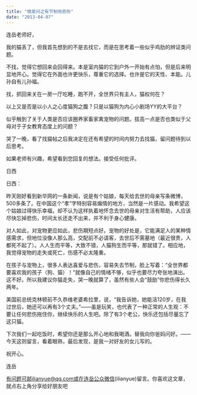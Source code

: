 ```yaml
---
title: "微爱问之有节制地悲伤"
date: "2013-04-07"
---
```


连岳老师好，

我的猫丢了，但我首先想到的不是去找它，而是在思考着一些似乎鸡肋的辨证类问题。

不找，觉得它想回来会回得来。本是室内猫的它到户外一开始有点怕，但是后来明显地开心。觉得它在外面也许更快乐，尊重它的选择。也许是它的天性、本能。儿孙自有儿孙福。

找，抓回来关在一房一厅吃睡，跑不开，全世界只有主人，猫权何在？

以上又是否是以小人之心度猫狗之腹？只是以猫狗为内心小剧场YY的大平台？

似乎触到了关于人类是否应该圈养家畜家禽宠物的问题。拔高一点是否也类似于父母对于子女教育态度上的问题？

哭了一晚，看了找猫帖之后我决定在还有希望的时间内努力去找猫，留问题待到以后思考。

如果老师有兴趣，希望看到您回复的想法。接受任何批评。

日西

日西：

昨天刚好看到新华网的一条新闻，说是有个姑娘，每天给去世的母亲写条微博，500多条了。在中国这个“孝”字特别容易煽情的地方，当然是一片感动。我希望这个姑娘过得快乐幸福，却不认为这样执着地怀念去世的母亲对生活有帮助，人应该尽快忘掉悲伤，时间太长还走不出来，并不利于身心健康。

对人如此，对宠物更应如此，悲伤期短点好。宠物的好处是，它能满足人的某种情感需求，但地位没像人那么高，交配前不必请客，去世后不需墓地（最近很贵，人都死不起了）。人人生而平等，大致不错，人猫狗生而平等，那就错了。相应地，我觉得宠物的走失或死亡，伤感不必太隆重。

在孩子与宠物上，很多人表达喜爱与悲伤，容易失去节制，脸上写着：“全世界都要喜欢我的孩子（狗、猫）！”就像自己的情绪不够，似乎也要尽力夸张地演出。这不好。所以我建议你猫走失，哭一晚就算了，虽然有些人会“鼓励”你悲伤得长久两年。

美国前总统克林顿前不久恭维老婆希拉里，说，“我告诉她，她能活120岁，在我过世后，她还可以再有3个丈夫。”——虽是玩笑，也代表了一种正常的人生观：不要让任何悲伤拖住你，继续快乐的人生吧。除了有3个老公，快乐还包括尽量忘了这只猫。

下次我们一起吃饭时，希望你还是那么开心地和我喝酒。替我向你爸妈问好。——今天这则留言，看着眼熟，最后发现，是我一对好友的女儿写的。

祝开心。

连岳

有问题可邮ilianyue@qq.com或在连岳公众微信(ilianyue)留言。你喜欢这文章，就点右上角分享给好朋友吧
